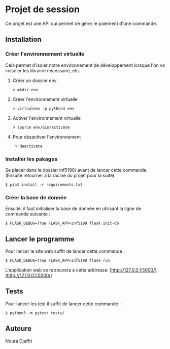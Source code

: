 # Projet de session

Ce projet est une API qui permet de gérer le paiement d'une commande.  


## Installation


### Créer l'environnement virtuelle

Cela permet d'isoler notre environnement de développement lorsque l'on va installer les librairie nécessaire, etc. 

1. Créer un dossier env
   ```
   > mkdir env
   ```
2. Créer l'environnement virtuelle
   ```
   > virtualenv -p python3 env
   ```
3. Activer l'environnement virtuelle
   ```
   > source env/bin/activate
   ```

4. Pour désactiver l'environnement
   ```
    > deactivate
   ```


### Installer les pakages 

Se placer dans le dossier inf5190/ avant de lancer cette commande. (Ensuite retourner à la racine du projet pour la suite)
 
```
$ pip3 install -r requirements.txt
```

### Créer la base de donnée

Ensuite, il faut initialiser la base de donnée en utilisant la ligne de commande suivante : 
 ```
$ FLASK_DEBUG=True FLASK_APP=inf5190 flask init-db

 ```
 

## Lancer le programme
Pour lancer le site web suffit de lancer cette commande : 

```
$ FLASK_DEBUG=True FLASK_APP=inf5190 flask run
```
L'application web se retrouvera à cette addresse: [http://127.0.0.1:5000/](http://127.0.0.1:5000/)



## Tests
Pour lancer les test il suffit de lancer cette commande :

```
$ python3 -m pytest tests/
```

## Auteure
Noura Djaffri


